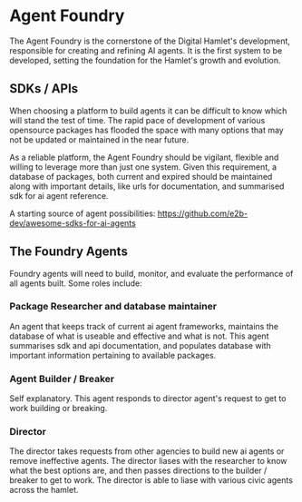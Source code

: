 # Agent Foundry

The Agent Foundry is the cornerstone of the Digital Hamlet's development, responsible for creating and refining AI agents. It is the first system to be developed, setting the foundation for the Hamlet's growth and evolution.

## SDKs / APIs

When choosing a platform to build agents it can be difficult to know which will stand the test of time. The rapid pace of development of various opensource packages has flooded the space with many options that may not be updated or maintained in the near future.

As a reliable platform, the Agent Foundry should be vigilant, flexible and willing to leverage more than just one system. Given this requirement, a database of packages, both current and expired should be maintained along with important details, like urls for documentation, and summarised sdk for ai agent reference.

A starting source of agent possibilities: https://github.com/e2b-dev/awesome-sdks-for-ai-agents

## The Foundry Agents

Foundry agents will need to build, monitor, and evaluate the performance of all agents built. Some roles include:

### Package Researcher and database maintainer

An agent that keeps track of current ai agent frameworks, maintains the database of what is useable and effective and what is not. This agent summarises sdk and api documentation, and populates database with important information pertaining to available packages.

### Agent Builder / Breaker

Self explanatory. This agent responds to director agent's request to get to work building or breaking.

### Director

The director takes requests from other agencies to build new ai agents or remove ineffective agents. The director liases with the researcher to know what the best options are, and then passes directions to the builder / breaker to get to work. The director is able to liase with various civic agents across the hamlet.
